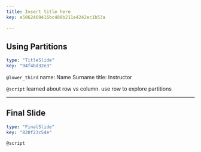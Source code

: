 ```yaml
---
title: Insert title here
key: e5062469416bc488b211e4242ec1b53a

---
```

## Using Partitions

```yaml
type: "TitleSlide"
key: "94f4bd32e3"
```

`@lower_third`
name: Name Surname
title: Instructor


`@script`
learned about row vs column. use row to explore partitions


---
## Final Slide

```yaml
type: "FinalSlide"
key: "820f23c54e"
```

`@script`


